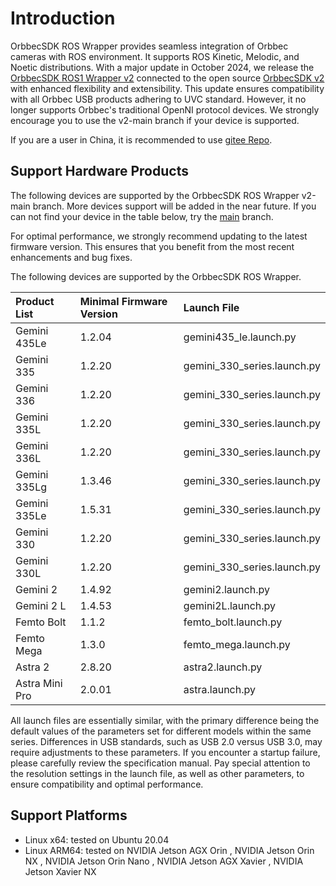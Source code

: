 # Introduction

OrbbecSDK ROS Wrapper provides seamless integration of Orbbec cameras with ROS environment. It supports ROS Kinetic, Melodic, and Noetic distributions.
With a major update in October 2024, we release the [OrbbecSDK ROS1 Wrapper v2](https://github.com/orbbec/OrbbecSDK_ROS1/tree/v2-main) connected to the open source [OrbbecSDK v2](https://github.com/orbbec/OrbbecSDK_v2/releases) with enhanced flexibility and extensibility. This update ensures compatibility with all Orbbec USB products adhering to UVC standard. However, it no longer supports Orbbec's traditional OpenNI protocol devices. We strongly encourage you to use the v2-main branch if your device is supported.

If you are a user in China, it is recommended to use [gitee Repo](https://gitee.com/orbbecdeveloper/OrbbecSDK_ROS1).

## Support Hardware Products

The following devices are supported by the OrbbecSDK ROS Wrapper v2-main branch.  More devices support will be added in the near future. If you can not find your device in the table below, try the [main](https://github.com/orbbec/OrbbecSDK_ROS1)  branch.

For optimal performance, we strongly recommend updating to the latest firmware version. This ensures that you benefit from the most recent enhancements and bug fixes.

The following devices are supported by the OrbbecSDK ROS Wrapper.

| Product List   | Minimal Firmware Version | **Launch File**             |
| :------------- | :----------------------- | :-------------------------- |
| Gemini 435Le   | 1.2.04                   | gemini435_le.launch.py      |
| Gemini 335     | 1.2.20                   | gemini_330_series.launch.py |
| Gemini 336     | 1.2.20                   | gemini_330_series.launch.py |
| Gemini 335L    | 1.2.20                   | gemini_330_series.launch.py |
| Gemini 336L    | 1.2.20                   | gemini_330_series.launch.py |
| Gemini 335Lg   | 1.3.46                   | gemini_330_series.launch.py |
| Gemini 335Le   | 1.5.31                   | gemini_330_series.launch.py |
| Gemini 330     | 1.2.20                   | gemini_330_series.launch.py |
| Gemini 330L    | 1.2.20                   | gemini_330_series.launch.py |
| Gemini 2       | 1.4.92                   | gemini2.launch.py           |
| Gemini 2 L     | 1.4.53                   | gemini2L.launch.py          |
| Femto Bolt     | 1.1.2                    | femto_bolt.launch.py        |
| Femto Mega     | 1.3.0                    | femto_mega.launch.py        |
| Astra 2        | 2.8.20                   | astra2.launch.py            |
| Astra Mini Pro | 2.0.01                   | astra.launch.py             |

All launch files are essentially similar, with the primary difference being the default values of the parameters set for different models within the same series. Differences in USB standards, such as USB 2.0 versus USB 3.0, may require adjustments to these parameters. If you encounter a startup failure, please carefully review the specification manual. Pay special attention to the resolution settings in the launch file, as well as other parameters, to ensure compatibility and optimal performance.

## Support Platforms

- Linux x64: tested on Ubuntu 20.04
- Linux ARM64: tested on NVIDIA Jetson AGX Orin , NVIDIA Jetson Orin NX , NVIDIA Jetson Orin Nano , NVIDIA Jetson AGX Xavier , NVIDIA Jetson Xavier NX

